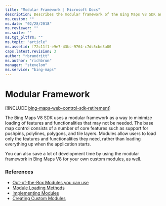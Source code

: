 ```yaml
---
title: "Modular Framework | Microsoft Docs"
description: Describes the modular framework of the Bing Maps V8 SDK and provides a list of reference articles related to the framework.
ms.custom: ""
ms.date: "02/28/2018"
ms.reviewer: ""
ms.suite: ""
ms.tgt_pltfrm: ""
ms.topic: "article"
ms.assetid: f72c11f1-e9e7-43bc-9764-c7dc5cbe3a80
caps.latest.revision: 3
author: "rbrundritt"
ms.author: "richbrun"
manager: "stevelom"
ms.service: "bing-maps"
---
```


# Modular Framework

[!INCLUDE [bing-maps-web-control-sdk-retirement](../../includes/bing-maps-web-control-sdk-retirement.md)]

The Bing Maps V8 SDK uses a modular framework as a way to minimize loading of features and functionalities that may not be needed. The base map control consists of a number of core features such as support for pushpins, polylines, polygons, and tile layers. Modules allow users to load only the features and functionalities they need, rather than loading everything up when the application starts. 

You can also save a lot of development time by using the modular framework in Bing Maps V8 for your own custom modules, as well. 

### References

  * [Out-of-the-Box Modules you can use](../../modules/index.md)
  * [Module Loading Methods](module-loading-methods.md)
  * [Implementing Modules](implementing-modules.md)
  * [Creating Custom Modules](creating-custom-modules.md)